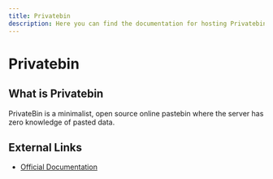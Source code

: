 ```yaml
---
title: Privatebin
description: Here you can find the documentation for hosting Privatebin with Coolify.
---
```


# Privatebin

## What is Privatebin

PrivateBin is a minimalist, open source online pastebin where the server has zero knowledge of pasted data.

## External Links

- [Official Documentation](https://github.com/PrivateBin/PrivateBin/blob/master/doc/README.md?utm_source=coolify.io)

